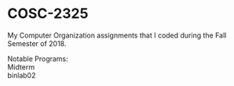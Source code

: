 # COSC-2325
My Computer Organization assignments that I coded during the Fall Semester of 2018.

Notable Programs:   
Midterm  
binlab02
                   
